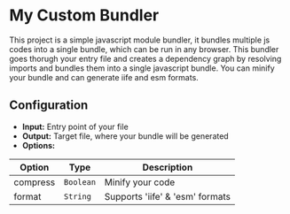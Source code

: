 # My Custom Bundler

This project is a simple javascript module bundler, it bundles multiple js codes into a single bundle, which can be run in any browser. This bundler goes thorugh your entry file and creates a dependency graph by resolving imports and bundles them into a single javascript bundle. You can minify your bundle and can generate iife and esm formats.

## Configuration

- **Input:** Entry point of your file
- **Output:** Target file, where your bundle will be generated
- **Options:**

| Option   | Type                 | Description                     |
| -------- | -------------------- | ------------------------------- |
| compress | <code>Boolean</code> | Minify your code                |
| format   | <code>String</code>  | Supports 'iife' & 'esm' formats |
